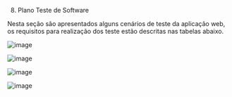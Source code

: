 8. Plano Teste de Software

Nesta seção são apresentados alguns cenários de teste da aplicação web, os requisitos para realização dos teste estão descritas nas tabelas abaixo.

![image](https://user-images.githubusercontent.com/8716603/205521918-0c28012e-2db5-401a-bd35-41e8d829afba.png)

 ![image](https://user-images.githubusercontent.com/8716603/205521997-27b967d9-20c5-4709-9986-ba84dc40e4bf.png)

![image](https://user-images.githubusercontent.com/8716603/205522025-16ce942d-c1ae-4d97-a620-6c61db2e9b2d.png)

![image](https://user-images.githubusercontent.com/8716603/205522049-1dd83c5b-877f-419c-8249-2996ac7d1b18.png)

